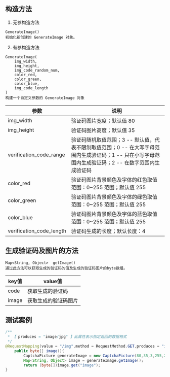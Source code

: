 ## 构造方法

1. 无参构造方法

```
GenerateImage()
初始化新创建的 GenerateImage 对象。
```

2. 有参构造方法

```
GenerateImage(
	img_width,
	img_height,
	img_code_random_num,
	color_red,
	color_green,
	color_blue,
	img_code_length
)
构建一个自定义参数的 GenerateImage 对象
```

| 参数                     | 说明                                                         |
| ------------------------ | ------------------------------------------------------------ |
| img_width                | 验证码图片宽度；默认值 80                                    |
| img_height               | 验证码图片高度；默认值 35                                    |
| verification_code_range  | 验证码随机取值范围；3 -- 默认值，代表不限制取值范围；0 -- 在大写字母范围内生成验证码；1 -- 只在小写字母范围内生成验证码；2 -- 在数字范围内生成验证码 |
| color_red                | 验证码图片背景颜色及字体的红色取值范围：0~255 范围；默认值 255 |
| color_green              | 验证码图片背景颜色及字体的绿色取值范围：0~255 范围；默认值 255 |
| color_blue               | 验证码图片背景颜色及字体的蓝色取值范围：0~255 范围；默认值 255 |
| verification_code_length | 验证码生成的长度；默认长度：4                                |



## 生成验证码及图片的方法

```
Map<String, Object>  getImage()
通过此方法可以获取生成的验证码的值及生成的验证码图片的byte数组。
```

| key值 | value值              |
| ----- | -------------------- |
| code  | 获取生成的验证码     |
| image | 获取生成的验证码图片 |



## 测试案例

```java
/**
 * 【 produces = "image/jpg" 】此属性表示指定返回的数据格式
 */
@RequestMapping(value = "/img",method = RequestMethod.GET,produces = "image/jpg")
    public byte[] image(){
        CaptchaPicture generateImage = new CaptchaPicture(80,35,3,255,255,255,4);
        Map<String, Object> image = generateImage.getImage();
        return (byte[])image.get("image");
}
```

